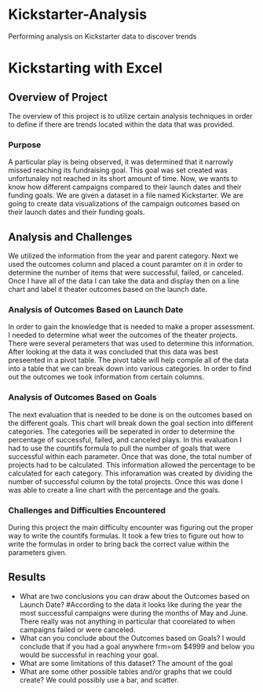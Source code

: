 # Kickstarter-Analysis
Performing analysis on Kickstarter data to discover trends

# Kickstarting with Excel

## Overview of Project
The overview of this project is to utilize certain analysis techniques in order to define if there are trends located within the data that was provided.
### Purpose
A particular play is being observed, it was determined that it narrowly missed reaching its fundraising goal. This goal was set created was unfortunaley not reached in its short amount of time. Now, we wants to know how different campaigns compared to their launch dates and their funding goals. We are given a dataset in a file named Kickstarter. We are going to create data visualizations of the campaign outcomes based on their launch dates and their funding goals. 
## Analysis and Challenges
We utilized the information from the year and parent category. Next we used the outcomes column and placed a count paramter on it in order to determine the number of items that were successful, failed, or canceled. Once I have all of the data I can take the data and display then on a line chart and label it theater outcomes based on the launch date.
### Analysis of Outcomes Based on Launch Date
In order to gain the knowledge that is needed to make a proper assessment. I needed to determine what weer the outcomes of the theater projects. There were several perameters that was used to determine this information. After looking at the data it was concluded that this data was best preseented in a pivot table. The pivot table will help compile all of the data into a table that we can break down into various categories. In order to find out the outcomes we took information from certain columns.
### Analysis of Outcomes Based on Goals
The next evaluation that is needed to be done is on the outcomes based on the different goals. This chart will break down the goal section into different categories. The categories will be seperated in order to determine the percentage of successful, failed, and canceled plays. In this evaluation I had to use the countifs formula to pull the number of goals that were successful within each parameter. Once that was done, the total number of projects had to be calculated. This information allowed the percentage to be calculated for each category. This inforamation was created by dividing the number of successful column by the total projects. Once this was done I was able to create a line chart with the percentage and the goals.
### Challenges and Difficulties Encountered
During this project the main difficulty encounter was figuring out the proper way to write the countifs formulas. It took a few tries to figure out how to write the formulas in order to bring back the correct value within the parameters given.
## Results
- What are two conclusions you can draw about the Outcomes based on Launch Date?
#According to the data it looks like during the year the most successful campaigns were during the months of May and June. There really was not anything in particular that coorelated to when campaigns failed or were canceled.
- What can you conclude about the Outcomes based on Goals?
I would conclude that if you had a goal anywhere frm=om $4999 and below you would be successful in reaching your goal.
- What are some limitations of this dataset?
The amount of the goal
- What are some other possible tables and/or graphs that we could create?
We could possibly use a bar, and scatter.
